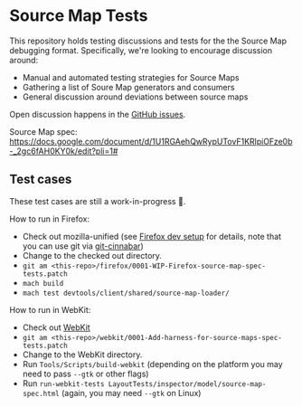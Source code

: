 # Source Map Tests

This repository holds testing discussions and tests for the the Source Map debugging format. Specifically, we're looking to encourage discussion around:

- Manual and automated testing strategies for Source Maps
- Gathering a list of Soure Map generators and consumers
- General discussion around deviations between source maps

Open discussion happens in the [GitHub issues](https://github.com/source-map/source-map-tests/issues).

Source Map spec: https://docs.google.com/document/d/1U1RGAehQwRypUTovF1KRlpiOFze0b-_2gc6fAH0KY0k/edit?pli=1#

## Test cases

These test cases are still a work-in-progress 🚧.

How to run in Firefox:
  * Check out mozilla-unified (see [Firefox dev setup](https://firefox-source-docs.mozilla.org/setup/index.html) for details, note that you can use git via [git-cinnabar](https://github.com/glandium/git-cinnabar/))
  * Change to the checked out directory.
  * `git am <this-repo>/firefox/0001-WIP-Firefox-source-map-spec-tests.patch`
  * `mach build`
  * `mach test devtools/client/shared/source-map-loader/`

How to run in WebKit:
  * Check out [WebKit](https://github.com/WebKit/WebKit/)
  * `git am <this-repo>/webkit/0001-Add-harness-for-source-maps-spec-tests.patch`
  * Change to the WebKit directory.
  * Run `Tools/Scripts/build-webkit` (depending on the platform you may need to pass `--gtk` or other flags)
  * Run `run-webkit-tests LayoutTests/inspector/model/source-map-spec.html` (again, you may need `--gtk` on Linux)
